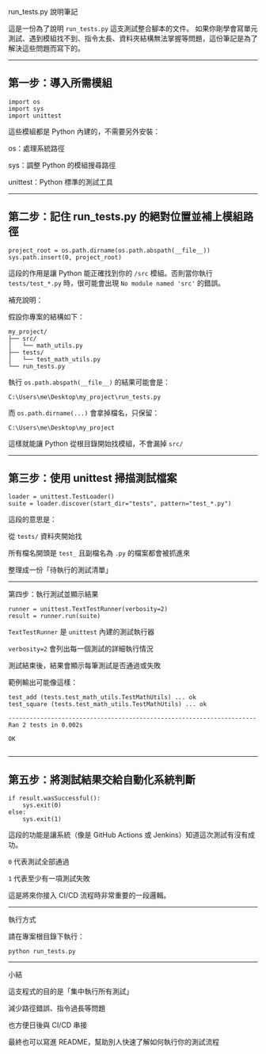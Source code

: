 run_tests.py 說明筆記
 
這是一份為了說明 `run_tests.py` 這支測試整合腳本的文件。
如果你剛學會寫單元測試、遇到模組找不到、指令太長、資料夾結構無法掌握等問題，這份筆記是為了解決這些問題而寫下的。

---
 
## 第一步：導入所需模組
```
import os
import sys
import unittest
```
這些模組都是 Python 內建的，不需要另外安裝：
 
os：處理系統路徑
 
sys：調整 Python 的模組搜尋路徑
 
unittest：Python 標準的測試工具
 
 
 
---
 
## 第二步：記住 run_tests.py 的絕對位置並補上模組路徑
```
project_root = os.path.dirname(os.path.abspath(__file__))
sys.path.insert(0, project_root)
```
這段的作用是讓 Python 能正確找到你的 `/src` 模組。否則當你執行 `tests/test_*.py` 時，很可能會出現 `No module named 'src'` 的錯誤。
 
補充說明：
 
假設你專案的結構如下：

```
my_project/
├── src/
│   └── math_utils.py
├── tests/
│   └── test_math_utils.py
└── run_tests.py
```

執行 `os.path.abspath(__file__)` 的結果可能會是：
 
`C:\Users\me\Desktop\my_project\run_tests.py`
 
而 `os.path.dirname(...)` 會拿掉檔名，只保留：
 
`C:\Users\me\Desktop\my_project`
 
這樣就能讓 Python 從根目錄開始找模組，不會漏掉 `src/`
 
 
---
 
## 第三步：使用 unittest 掃描測試檔案
```
loader = unittest.TestLoader()
suite = loader.discover(start_dir="tests", pattern="test_*.py")
```
這段的意思是：
 
從 `tests/` 資料夾開始找
 
所有檔名開頭是 `test_` 且副檔名為 `.py` 的檔案都會被抓進來
 
整理成一份「待執行的測試清單」

---
 
第四步：執行測試並顯示結果
```
runner = unittest.TextTestRunner(verbosity=2)
result = runner.run(suite)
```
`TextTestRunner` 是 `unittest` 內建的測試執行器
 
`verbosity=2` 會列出每一個測試的詳細執行情況
 
測試結束後，結果會顯示每筆測試是否通過或失敗
 
 
範例輸出可能像這樣：
``` 
test_add (tests.test_math_utils.TestMathUtils) ... ok
test_square (tests.test_math_utils.TestMathUtils) ... ok

----------------------------------------------------------------------
Ran 2 tests in 0.002s
 
OK
 
``` 
---
 
## 第五步：將測試結果交給自動化系統判斷
```
if result.wasSuccessful():
    sys.exit(0)
else:
    sys.exit(1)
``` 
這段的功能是讓系統（像是 GitHub Actions 或 Jenkins）知道這次測試有沒有成功。
 
`0` 代表測試全部通過
 
`1` 代表至少有一項測試失敗
 
 
這是將來你接入 CI/CD 流程時非常重要的一段邏輯。
 
 
---
 
執行方式
 
請在專案根目錄下執行：
 
`python run_tests.py`
 
 
---
 
小結
 
這支程式的目的是「集中執行所有測試」
 
減少路徑錯誤、指令過長等問題
 
也方便日後與 CI/CD 串接
 
最終也可以寫進 README，幫助別人快速了解如何執行你的測試流程